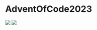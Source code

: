 # AdventOfCode2023

![](https://img.shields.io/badge/stars%20⭐-2-yellow) ![](https://img.shields.io/badge/days%20completed-1-red)